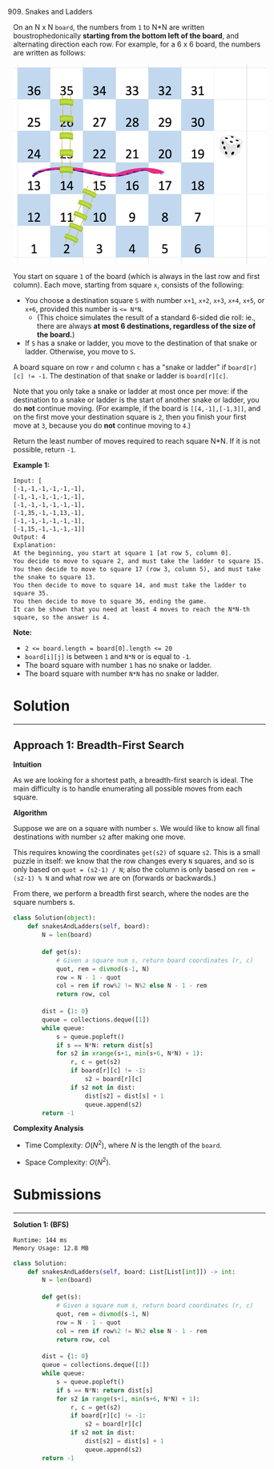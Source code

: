 909. Snakes and Ladders

On an N x N `board`, the numbers from `1` to N*N are written boustrophedonically **starting from the bottom left of the board**, and alternating direction each row.  For example, for a 6 x 6 board, the numbers are written as follows:

![909_snakes.png](img/909_snakes.png)

You start on square `1` of the board (which is always in the last row and first column).  Each move, starting from square `x`, consists of the following:

* You choose a destination square `S` with number `x+1`, `x+2`, `x+3`, `x+4`, `x+5`, or `x+6`, provided this number is `<= N*N`.
    * (This choice simulates the result of a standard 6-sided die roll: ie., there are always **at most 6 destinations, regardless of the size of the board.**)
* If `S` has a snake or ladder, you move to the destination of that snake or ladder.  Otherwise, you move to `S`.

A board square on row `r` and column `c` has a "snake or ladder" if `board[r][c] != -1`.  The destination of that snake or ladder is `board[r][c]`.

Note that you only take a snake or ladder at most once per move: if the destination to a snake or ladder is the start of another snake or ladder, you do **not** continue moving.  (For example, if the board is `[[4,-1],[-1,3]]`, and on the first move your destination square is `2`, then you finish your first move at `3`, because you do **not** continue moving to `4`.)

Return the least number of moves required to reach square N*N.  If it is not possible, return `-1`.

**Example 1:**
```
Input: [
[-1,-1,-1,-1,-1,-1],
[-1,-1,-1,-1,-1,-1],
[-1,-1,-1,-1,-1,-1],
[-1,35,-1,-1,13,-1],
[-1,-1,-1,-1,-1,-1],
[-1,15,-1,-1,-1,-1]]
Output: 4
Explanation: 
At the beginning, you start at square 1 [at row 5, column 0].
You decide to move to square 2, and must take the ladder to square 15.
You then decide to move to square 17 (row 3, column 5), and must take the snake to square 13.
You then decide to move to square 14, and must take the ladder to square 35.
You then decide to move to square 36, ending the game.
It can be shown that you need at least 4 moves to reach the N*N-th square, so the answer is 4.
```

**Note:**

* `2 <= board.length = board[0].length <= 20`
* `board[i][j]` is between `1` and `N*N` or is equal to `-1`.
* The board square with number `1` has no snake or ladder.
* The board square with number `N*N` has no snake or ladder.

# Solution
---
## Approach 1: Breadth-First Search
**Intuition**

As we are looking for a shortest path, a breadth-first search is ideal. The main difficulty is to handle enumerating all possible moves from each square.

**Algorithm**

Suppose we are on a square with number `s`. We would like to know all final destinations with number `s2` after making one move.

This requires knowing the coordinates `get(s2)` of square `s2`. This is a small puzzle in itself: we know that the row changes every `N` squares, and so is only based on `quot = (s2-1) / N`; also the column is only based on `rem = (s2-1) % N` and what row we are on (forwards or backwards.)

From there, we perform a breadth first search, where the nodes are the square numbers s.

```python
class Solution(object):
    def snakesAndLadders(self, board):
        N = len(board)

        def get(s):
            # Given a square num s, return board coordinates (r, c)
            quot, rem = divmod(s-1, N)
            row = N - 1 - quot
            col = rem if row%2 != N%2 else N - 1 - rem
            return row, col

        dist = {1: 0}
        queue = collections.deque([1])
        while queue:
            s = queue.popleft()
            if s == N*N: return dist[s]
            for s2 in xrange(s+1, min(s+6, N*N) + 1):
                r, c = get(s2)
                if board[r][c] != -1:
                    s2 = board[r][c]
                if s2 not in dist:
                    dist[s2] = dist[s] + 1
                    queue.append(s2)
        return -1
```

**Complexity Analysis**

* Time Complexity: $O(N^2)$, where $N$ is the length of the `board`.

* Space Complexity: $O(N^2)$.

# Submissions
---
**Solution 1: (BFS)**
```
Runtime: 144 ms
Memory Usage: 12.8 MB
```
```python
class Solution:
    def snakesAndLadders(self, board: List[List[int]]) -> int:
        N = len(board)

        def get(s):
            # Given a square num s, return board coordinates (r, c)
            quot, rem = divmod(s-1, N)
            row = N - 1 - quot
            col = rem if row%2 != N%2 else N - 1 - rem
            return row, col

        dist = {1: 0}
        queue = collections.deque([1])
        while queue:
            s = queue.popleft()
            if s == N*N: return dist[s]
            for s2 in range(s+1, min(s+6, N*N) + 1):
                r, c = get(s2)
                if board[r][c] != -1:
                    s2 = board[r][c]
                if s2 not in dist:
                    dist[s2] = dist[s] + 1
                    queue.append(s2)
        return -1
```